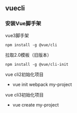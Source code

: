 ## vuecli

### 安装Vue脚手架

vue3脚手架
```
npm install -g @vue/cli
```

拉取2.0模板（旧版本）
```
npm install -g @vue/cli-init
```

vue cli2初始化项目
- vue init webpack my-project

vue cli3初始化项目
- vue create my-project